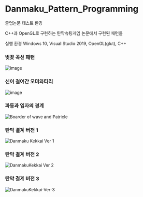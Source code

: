 # Danmaku_Pattern_Programming

졸업논문 테스트 환경

C++과 OpenGL로 구현하는 탄막슈팅게임 논문에서 구현된 패턴들

실행 환경 Windows 10, Visual Studio 2019, OpenGL(glut), C++


### 벚꽂 곡선 패턴

![image](https://user-images.githubusercontent.com/12217092/220607904-abcdfcfa-a347-461c-9f50-76002403bf90.png)


### 신이 걸어간 오미와타리

![image](https://user-images.githubusercontent.com/12217092/220609084-7c61ac66-11a4-404a-9801-2d041ac1de39.png)


### 파동과 입자의 경계

![Boarder of wave and Patricle](https://user-images.githubusercontent.com/12217092/220609215-c342dcf3-50ff-4000-87b0-6d9649bee96c.gif)


### 탄막 결계 버전 1

![Danmaku Kekkai Ver 1](https://user-images.githubusercontent.com/12217092/220609758-dbb74813-d618-468b-9873-1af0fb9abccf.gif)


### 탄막 결계 버전 2

![DanmakuKekkai Ver 2](https://user-images.githubusercontent.com/12217092/220609243-2ff27b31-8856-4063-b5c0-6c7a0d3a6eb2.gif)


### 탄막 결계 버전 3

![DanmakuKekkai-Ver-3](https://user-images.githubusercontent.com/12217092/220609328-57dd025f-a5c2-41dc-936d-af4de328cc56.gif)

